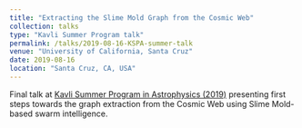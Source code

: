 ```yaml
---
title: "Extracting the Slime Mold Graph from the Cosmic Web"
collection: talks
type: "Kavli Summer Program talk"
permalink: /talks/2019-08-16-KSPA-summer-talk
venue: "University of California, Santa Cruz"
date: 2019-08-16
location: "Santa Cruz, CA, USA"
---
```


Final talk at [Kavli Summer Program in Astrophysics (2019)](https://kspa.soe.ucsc.edu/2019/) presenting first steps towards the graph extraction from the Cosmic Web using Slime Mold-based swarm intelligence.

